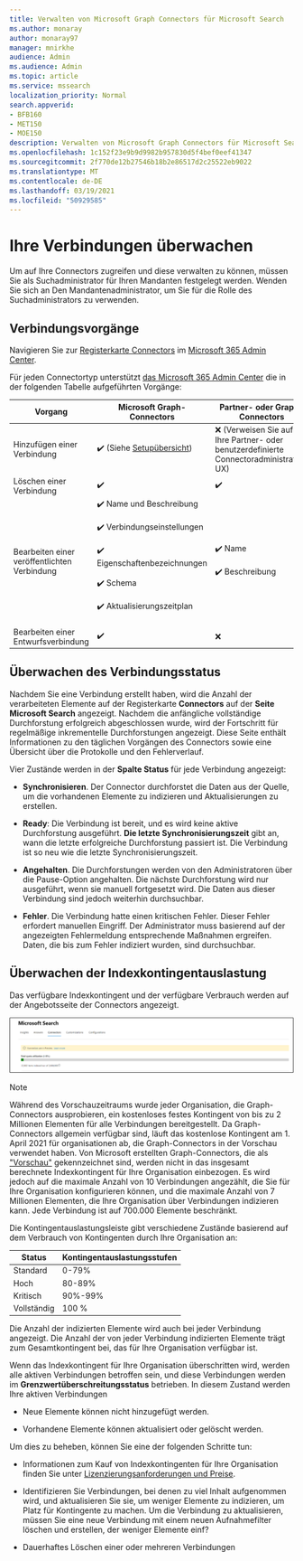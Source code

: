 ```yaml
---
title: Verwalten von Microsoft Graph Connectors für Microsoft Search
ms.author: monaray
author: monaray97
manager: mnirkhe
audience: Admin
ms.audience: Admin
ms.topic: article
ms.service: mssearch
localization_priority: Normal
search.appverid:
- BFB160
- MET150
- MOE150
description: Verwalten von Microsoft Graph Connectors für Microsoft Search.
ms.openlocfilehash: 1c152f23e9b9d9982b957830d5f4bef0eef41347
ms.sourcegitcommit: 2f770de12b27546b18b2e86517d2c25522eb9022
ms.translationtype: MT
ms.contentlocale: de-DE
ms.lasthandoff: 03/19/2021
ms.locfileid: "50929585"
---
```

<!-- markdownlint-disable no-inline-html -->

# <a name="monitor-your-connections"></a>Ihre Verbindungen überwachen

Um auf Ihre Connectors zugreifen und diese verwalten zu können, müssen Sie als Suchadministrator für Ihren Mandanten festgelegt werden. Wenden Sie sich an Den Mandantenadministrator, um Sie für die Rolle des Suchadministrators zu verwenden.

## <a name="connection-operations"></a>Verbindungsvorgänge

Navigieren Sie zur [Registerkarte Connectors](https://admin.microsoft.com/Adminportal/Home#/MicrosoftSearch/Connectors) im [Microsoft 365 Admin Center](https://admin.microsoft.com).

Für jeden Connectortyp unterstützt [das Microsoft 365 Admin Center](https://admin.microsoft.com) die in der folgenden Tabelle aufgeführten Vorgänge:

Vorgang | Microsoft Graph-Connectors | Partner- oder Graph-Connectors
--- | --- | ---
Hinzufügen einer Verbindung | :heavy_check_mark: (Siehe [Setupübersicht](configure-connector.md)) | :x: (Verweisen Sie auf Ihre Partner- oder benutzerdefinierte Connectoradministrator-UX)
Löschen einer Verbindung | :heavy_check_mark: | :heavy_check_mark:
Bearbeiten einer veröffentlichten Verbindung | :heavy_check_mark: Name und Beschreibung<br></br> :heavy_check_mark: Verbindungseinstellungen<br></br> :heavy_check_mark: Eigenschaftenbezeichnungen<br></br> :heavy_check_mark: Schema<br></br> :heavy_check_mark: Aktualisierungszeitplan<br></br> | :heavy_check_mark: Name<br></br> :heavy_check_mark: Beschreibung
Bearbeiten einer Entwurfsverbindung | :heavy_check_mark: | :x:

## <a name="monitor-your-connection-state"></a>Überwachen des Verbindungsstatus

Nachdem Sie eine Verbindung erstellt haben, wird die Anzahl der verarbeiteten Elemente auf der Registerkarte **Connectors** auf der **Seite Microsoft Search** angezeigt. Nachdem die anfängliche vollständige Durchforstung erfolgreich abgeschlossen wurde, wird der Fortschritt für regelmäßige inkrementelle Durchforstungen angezeigt. Diese Seite enthält Informationen zu den täglichen Vorgängen des Connectors sowie eine Übersicht über die Protokolle und den Fehlerverlauf.

Vier Zustände werden in der **Spalte Status** für jede Verbindung angezeigt:

* **Synchronisieren**. Der Connector durchforstet die Daten aus der Quelle, um die vorhandenen Elemente zu indizieren und Aktualisierungen zu erstellen.

* **Ready**: Die Verbindung ist bereit, und es wird keine aktive Durchforstung ausgeführt. **Die letzte Synchronisierungszeit** gibt an, wann die letzte erfolgreiche Durchforstung passiert ist. Die Verbindung ist so neu wie die letzte Synchronisierungszeit.

* **Angehalten**. Die Durchforstungen werden von den Administratoren über die Pause-Option angehalten. Die nächste Durchforstung wird nur ausgeführt, wenn sie manuell fortgesetzt wird. Die Daten aus dieser Verbindung sind jedoch weiterhin durchsuchbar.

* **Fehler**. Die Verbindung hatte einen kritischen Fehler. Dieser Fehler erfordert manuellen Eingriff. Der Administrator muss basierend auf der angezeigten Fehlermeldung entsprechende Maßnahmen ergreifen. Daten, die bis zum Fehler indiziert wurden, sind durchsuchbar.

## <a name="monitor-your-index-quota-utilization"></a>Überwachen der Indexkontingentauslastung

Das verfügbare Indexkontingent und der verfügbare Verbrauch werden auf der Angebotsseite der Connectors angezeigt.

![Indexkontingentauslastungsleiste](media/quota_utilization.png)
 
>[!NOTE]
>Während des Vorschauzeitraums wurde jeder Organisation, die Graph-Connectors ausprobieren, ein kostenloses festes Kontingent von bis zu 2 Millionen Elementen für alle Verbindungen bereitgestellt. Da Graph-Connectors allgemein verfügbar sind, läuft das kostenlose Kontingent am 1. April 2021 für organisationen ab, die Graph-Connectors in der Vorschau verwendet haben.
>Von Microsoft erstellten Graph-Connectors, die als ["Vorschau"](connectors-preview.md) gekennzeichnet sind, werden nicht in das insgesamt berechnete Indexkontingent für Ihre Organisation einbezogen. Es wird jedoch auf die maximale Anzahl von 10 Verbindungen angezählt, die Sie für Ihre Organisation konfigurieren können, und die maximale Anzahl von 7 Millionen Elementen, die Ihre Organisation über Verbindungen indizieren kann. Jede Verbindung ist auf 700.000 Elemente beschränkt. 

Die Kontingentauslastungsleiste gibt verschiedene Zustände basierend auf dem Verbrauch von Kontingenten durch Ihre Organisation an:

Status | Kontingentauslastungsstufen
--- | --- 
Standard | 0-79%
Hoch | 80-89%
Kritisch | 90%-99%
Vollständig | 100 %

<!-- 
![Quota utilization levels](media/connectors-quota-utilization-levels.png)
-->

Die Anzahl der indizierten Elemente wird auch bei jeder Verbindung angezeigt. Die Anzahl der von jeder Verbindung indizierten Elemente trägt zum Gesamtkontingent bei, das für Ihre Organisation verfügbar ist.

Wenn das Indexkontingent für Ihre Organisation überschritten wird, werden alle aktiven Verbindungen betroffen sein, und diese Verbindungen werden im **Grenzwertüberschreitungsstatus** betrieben. In diesem Zustand werden Ihre aktiven Verbindungen  

* Neue Elemente können nicht hinzugefügt werden.

* Vorhandene Elemente können aktualisiert oder gelöscht werden.

Um dies zu beheben, können Sie eine der folgenden Schritte tun:

* Informationen zum Kauf von Indexkontingenten für Ihre Organisation finden Sie unter [Lizenzierungsanforderungen und Preise](licensing.md).

* Identifizieren Sie Verbindungen, bei denen zu viel Inhalt aufgenommen wird, und aktualisieren Sie sie, um weniger Elemente zu indizieren, um Platz für Kontingente zu machen. Um die Verbindung zu aktualisieren, müssen Sie eine neue Verbindung mit einem neuen Aufnahmefilter löschen und erstellen, der weniger Elemente einf?

* Dauerhaftes Löschen einer oder mehreren Verbindungen
